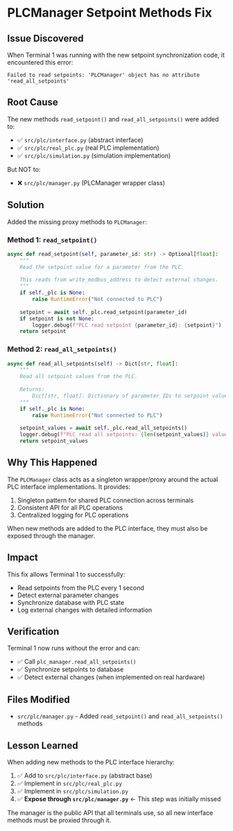 # PLCManager Setpoint Methods Fix

## Issue Discovered

When Terminal 1 was running with the new setpoint synchronization code, it encountered this error:

```
Failed to read setpoints: 'PLCManager' object has no attribute 'read_all_setpoints'
```

## Root Cause

The new methods `read_setpoint()` and `read_all_setpoints()` were added to:
- ✅ `src/plc/interface.py` (abstract interface)
- ✅ `src/plc/real_plc.py` (real PLC implementation)
- ✅ `src/plc/simulation.py` (simulation implementation)

But NOT to:
- ❌ `src/plc/manager.py` (PLCManager wrapper class)

## Solution

Added the missing proxy methods to `PLCManager`:

### Method 1: `read_setpoint()`

```python
async def read_setpoint(self, parameter_id: str) -> Optional[float]:
    """
    Read the setpoint value for a parameter from the PLC.
    
    This reads from write_modbus_address to detect external changes.
    """
    if self._plc is None:
        raise RuntimeError("Not connected to PLC")
    
    setpoint = await self._plc.read_setpoint(parameter_id)
    if setpoint is not None:
        logger.debug(f"PLC read setpoint {parameter_id}: {setpoint}")
    return setpoint
```

### Method 2: `read_all_setpoints()`

```python
async def read_all_setpoints(self) -> Dict[str, float]:
    """
    Read all setpoint values from the PLC.
    
    Returns:
        Dict[str, float]: Dictionary of parameter IDs to setpoint values
    """
    if self._plc is None:
        raise RuntimeError("Not connected to PLC")
    
    setpoint_values = await self._plc.read_all_setpoints()
    logger.debug(f"PLC read all setpoints: {len(setpoint_values)} values retrieved")
    return setpoint_values
```

## Why This Happened

The `PLCManager` class acts as a singleton wrapper/proxy around the actual PLC interface implementations. It provides:

1. Singleton pattern for shared PLC connection across terminals
2. Consistent API for all PLC operations
3. Centralized logging for PLC operations

When new methods are added to the PLC interface, they must also be exposed through the manager.

## Impact

This fix allows Terminal 1 to successfully:
- Read setpoints from the PLC every 1 second
- Detect external parameter changes
- Synchronize database with PLC state
- Log external changes with detailed information

## Verification

Terminal 1 now runs without the error and can:
- ✅ Call `plc_manager.read_all_setpoints()`
- ✅ Synchronize setpoints to database
- ✅ Detect external changes (when implemented on real hardware)

## Files Modified

- `src/plc/manager.py` - Added `read_setpoint()` and `read_all_setpoints()` methods

## Lesson Learned

When adding new methods to the PLC interface hierarchy:

1. ✅ Add to `src/plc/interface.py` (abstract base)
2. ✅ Implement in `src/plc/real_plc.py`
3. ✅ Implement in `src/plc/simulation.py`
4. ✅ **Expose through `src/plc/manager.py`** ← This step was initially missed

The manager is the public API that all terminals use, so all new interface methods must be proxied through it.

